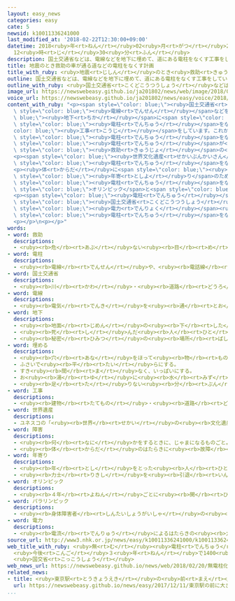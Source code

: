 ```yaml
---
layout: easy_news
categories: easy
cate: 5
newsid: k10011336241000
last_modified_at: '2018-02-22T12:30:00+09:00'
datetime: 2018<ruby>年<rt>ねん</rt></ruby>02<ruby>月<rt>がつ</rt></ruby>22<ruby>日<rt>にち</rt></ruby>
  12<ruby>時<rt>じ</rt></ruby>30<ruby>分<rt>ふん</rt></ruby>
description: 国土交通省などは、電線などを地下に埋めて、道にある電柱をなくす工事をしています。
title: 地震のとき救助の車が通る道などの電柱をなくす計画
title_with_ruby: <ruby>地震<rt>じしん</rt></ruby>のとき<ruby>救助<rt>きゅうじょ</rt></ruby>の<ruby>車<rt>くるま</rt></ruby>が<ruby>通<rt>とお</rt></ruby>る<ruby>道<rt>みち</rt></ruby>などの<ruby>電柱<rt>でんちゅう</rt></ruby>をなくす<ruby>計画<rt>けいかく</rt></ruby>
outline: 国土交通省などは、電線などを地下に埋めて、道にある電柱をなくす工事をしています。
outline_with_ruby: <ruby>国土交通省<rt>こくどこうつうしょう</rt></ruby>などは、<ruby>電線<rt>でんせん</rt></ruby>などを<ruby>地下<rt>ちか</rt></ruby>に<ruby>埋<rt>う</rt></ruby>めて、<ruby>道<rt>みち</rt></ruby>にある<ruby>電柱<rt>でんちゅう</rt></ruby>をなくす<ruby>工事<rt>こうじ</rt></ruby>をしています。
image_url: https://newswebeasy.github.io/ja201802/news/web/image/2018/02/20/K10011336241_1802201625_1802201626_01_02.jpg
voice_url: https://newswebeasy.github.io/ja201802/news/easy/voice/2018/02/22/k10011336241000.mp3
content_with_ruby: "<p><span style=\"color: blue;\"><ruby>国土交通省<rt>こくどこうつうしょう</rt></ruby></span>などは、<span\
  \ style=\"color: blue;\"><ruby>電線<rt>でんせん</rt></ruby></span>などを<span style=\"color:\
  \ blue;\"><ruby>地下<rt>ちか</rt></ruby></span>に<span style=\"color: blue;\"><ruby>埋<rt>う</rt></ruby>め</span>て、<ruby>道<rt>みち</rt></ruby>にある<span\
  \ style=\"color: blue;\"><ruby>電柱<rt>でんちゅう</rt></ruby></span>をなくす<span style=\"\
  color: blue;\"><ruby>工事<rt>こうじ</rt></ruby></span>をしています。これから３<ruby>年<rt>ねん</rt></ruby>で１４００ｋｍの<ruby>道<rt>みち</rt></ruby>の<span\
  \ style=\"color: blue;\"><ruby>電柱<rt>でんちゅう</rt></ruby></span>をなくす<ruby>計画<rt>けいかく</rt></ruby>です。<ruby>大<rt>おお</rt></ruby>きな<ruby>地震<rt>じしん</rt></ruby>などで<span\
  \ style=\"color: blue;\"><ruby>電柱<rt>でんちゅう</rt></ruby></span>が<ruby>倒<rt>たお</rt></ruby>れると、<span\
  \ style=\"color: blue;\"><ruby>救助<rt>きゅうじょ</rt></ruby></span>の<ruby>車<rt>くるま</rt></ruby>が<ruby>通<rt>とお</rt></ruby>りにくくなるためです。<ruby>景色<rt>けしき</rt></ruby>をよくするために<ruby>行<rt>おこな</rt></ruby>うこともあります。</p>\n\
  <p><span style=\"color: blue;\"><ruby>世界文化遺産<rt>せかいぶんかいさん</rt></ruby></span>の<ruby>周<rt>まわ</rt></ruby>りでは<ruby>去年<rt>きょねん</rt></ruby>３<ruby>月<rt>がつ</rt></ruby>の<ruby>終<rt>お</rt></ruby>わりまでに<span\
  \ style=\"color: blue;\"><ruby>電柱<rt>でんちゅう</rt></ruby></span>をなくした<ruby>道<rt>みち</rt></ruby>は３７％でしたが、７９％にします。</p>\n\
  <p><ruby>体<rt>からだ</rt></ruby>に<span style=\"color: blue;\"><ruby>障害<rt>しょうがい</rt></ruby></span>がある<ruby>人<rt>ひと</rt></ruby>やお<span\
  \ style=\"color: blue;\"><ruby>年寄<rt>としよ</rt></ruby>り</span>のために、<ruby>歩<rt>ある</rt></ruby>きやすくする<ruby>必要<rt>ひつよう</rt></ruby>がある<ruby>道<rt>みち</rt></ruby>でも<span\
  \ style=\"color: blue;\"><ruby>電柱<rt>でんちゅう</rt></ruby></span>をなくします。<ruby>東京<rt>とうきょう</rt></ruby><span\
  \ style=\"color: blue;\">オリンピック</span>と<span style=\"color: blue;\">パラリンピック</span>の<ruby>会場<rt>かいじょう</rt></ruby>の<ruby>周<rt>まわ</rt></ruby>りでもなくしたいと<ruby>考<rt>かんが</rt></ruby>えています。</p>\n\
  <p><span style=\"color: blue;\"><ruby>電柱<rt>でんちゅう</rt></ruby></span>をなくすためには、１ｋｍで５<ruby>億<rt>おく</rt></ruby><ruby>円<rt>えん</rt></ruby>が<ruby>必要<rt>ひつよう</rt></ruby>です。<span\
  \ style=\"color: blue;\"><ruby>国土交通省<rt>こくどこうつうしょう</rt></ruby></span>は、いろいろな<ruby>意見<rt>いけん</rt></ruby>を<ruby>聞<rt>き</rt></ruby>いてから、<span\
  \ style=\"color: blue;\"><ruby>電力<rt>でんりょく</rt></ruby></span><ruby>会社<rt>がいしゃ</rt></ruby>や<ruby>県<rt>けん</rt></ruby>や<ruby>市<rt>し</rt></ruby>などと<ruby>一緒<rt>いっしょ</rt></ruby>にどこの<ruby>道<rt>みち</rt></ruby>の<span\
  \ style=\"color: blue;\"><ruby>電柱<rt>でんちゅう</rt></ruby></span>をなくすか<ruby>決<rt>き</rt></ruby>めることにしています。</p>\n\
  <p></p>\n<p></p>"
words:
- word: 救助
  descriptions:
  - <ruby><rb>危</rb><rt>あぶ</rt></ruby>ない<ruby><rb>目</rb><rt>め</rt></ruby>にあっている<ruby><rb>人</rb><rt>ひと</rt></ruby>を<ruby><rb>助</rb><rt>たす</rt></ruby>けること。
- word: 電柱
  descriptions:
  - <ruby><rb>電線</rb><rt>でんせん</rt></ruby>や、<ruby><rb>電話線</rb><rt>でんわせん</rt></ruby>などを<ruby><rb>支</rb><rt>ささ</rt></ruby>える<ruby><rb>柱</rb><rt>はしら</rt></ruby>。<ruby><rb>電信柱</rb><rt>でんしんばしら</rt></ruby>。
- word: 国土交通省
  descriptions:
  - <ruby><rb>川</rb><rt>かわ</rt></ruby>・<ruby><rb>道路</rb><rt>どうろ</rt></ruby>・<ruby><rb>建物</rb><rt>たてもの</rt></ruby>などに<ruby><rb>関</rb><rt>かん</rt></ruby>する<ruby><rb>仕事</rb><rt>しごと</rt></ruby>や、<ruby><rb>交通</rb><rt>こうつう</rt></ruby>・<ruby><rb>荷物</rb><rt>にもつ</rt></ruby>の<ruby><rb>運送</rb><rt>うんそう</rt></ruby>などに<ruby><rb>関</rb><rt>かん</rt></ruby>する<ruby><rb>仕事</rb><rt>しごと</rt></ruby>をする<ruby><rb>国</rb><rt>くに</rt></ruby>の<ruby><rb>役所</rb><rt>やくしょ</rt></ruby>。<ruby><rb>国交省</rb><rt>こっこうしょう</rt></ruby>。
- word: 電線
  descriptions:
  - <ruby><rb>電気</rb><rt>でんき</rt></ruby>を<ruby><rb>通</rb><rt>とお</rt></ruby>す<ruby><rb>金属</rb><rt>きんぞく</rt></ruby>の<ruby><rb>線</rb><rt>せん</rt></ruby>。
- word: 地下
  descriptions:
  - <ruby><rb>地面</rb><rt>じめん</rt></ruby>の<ruby><rb>下</rb><rt>した</rt></ruby>。<ruby><rb>地中</rb><rt>ちちゅう</rt></ruby>。
  - <ruby><rb>死</rb><rt>し</rt></ruby>んだ<ruby><rb>人</rb><rt>ひと</rt></ruby>の<ruby><rb>行</rb><rt>い</rt></ruby>く<ruby><rb>世</rb><rt>よ</rt></ruby>。あの<ruby><rb>世</rb><rt>よ</rt></ruby>。
  - <ruby><rb>秘密</rb><rt>ひみつ</rt></ruby>の<ruby><rb>場所</rb><rt>ばしょ</rt></ruby>。
- word: 埋める
  descriptions:
  - <ruby><rb>穴</rb><rt>あな</rt></ruby>をほって<ruby><rb>物</rb><rt>もの</rt></ruby>を<ruby><rb>入</rb><rt>い</rt></ruby>れ、<ruby><rb>土</rb><rt>つち</rt></ruby>や<ruby><rb>砂</rb><rt>すな</rt></ruby>をかぶせる。
  - ふさいで<ruby><rb>平</rb><rt>たい</rt></ruby>らにする。
  - すき<ruby><rb>間</rb><rt>ま</rt></ruby>なく、いっぱいにする。
  - お<ruby><rb>湯</rb><rt>ゆ</rt></ruby>に<ruby><rb>水</rb><rt>みず</rt></ruby>を<ruby><rb>入</rb><rt>い</rt></ruby>れて、ぬるくする。
  - <ruby><rb>足</rb><rt>た</rt></ruby>りない<ruby><rb>分</rb><rt>ぶん</rt></ruby>を<ruby><rb>補</rb><rt>おぎな</rt></ruby>う。
- word: 工事
  descriptions:
  - <ruby><rb>建物</rb><rt>たてもの</rt></ruby>・<ruby><rb>道路</rb><rt>どうろ</rt></ruby>・<ruby><rb>橋</rb><rt>はし</rt></ruby>などを<ruby><rb>造</rb><rt>つく</rt></ruby>ったり、<ruby><rb>直</rb><rt>なお</rt></ruby>したりすること。また、その<ruby><rb>仕事</rb><rt>しごと</rt></ruby>。
- word: 世界遺産
  descriptions:
  - ユネスコの「<ruby><rb>世界</rb><rt>せかい</rt></ruby>の<ruby><rb>文化遺産</rb><rt>ぶんかいさん</rt></ruby><ruby><rb>及</rb><rt>およ</rt></ruby>び<ruby><rb>自然遺産</rb><rt>しぜんいさん</rt></ruby>の<ruby><rb>保護</rb><rt>ほご</rt></ruby>に<ruby><rb>関</rb><rt>かん</rt></ruby>する<ruby><rb>条約</rb><rt>じょうやく</rt></ruby>」（「<ruby><rb>世界遺産保護条約</rb><rt>せかいいさんほごじょうやく</rt></ruby>」）にもとづいて<ruby><rb>決</rb><rt>き</rt></ruby>められた、<ruby><rb>世界的</rb><rt>せかいてき</rt></ruby>に<ruby><rb>残</rb><rt>のこ</rt></ruby>す<ruby><rb>価値</rb><rt>かち</rt></ruby>があると<ruby><rb>認</rb><rt>みと</rt></ruby>められた<ruby><rb>文化</rb><rt>ぶんか</rt></ruby>や<ruby><rb>自然</rb><rt>しぜん</rt></ruby>。<ruby><rb>日本</rb><rt>にっぽん</rt></ruby>では、<ruby><rb>文化遺産</rb><rt>ぶんかいさん</rt></ruby>として<ruby><rb>姫路城</rb><rt>ひめじじょう</rt></ruby>や<ruby><rb>法隆寺</rb><rt>ほうりゅうじ</rt></ruby>・<ruby><rb>沖縄</rb><rt>おきなわ</rt></ruby>の<ruby><rb>首里城</rb><rt>しゅりじょう</rt></ruby>など、<ruby><rb>自然遺産</rb><rt>しぜんいさん</rt></ruby>として<ruby><rb>屋久島</rb><rt>やくしま</rt></ruby>や<ruby><rb>白神山地</rb><rt>しらかみさんち</rt></ruby>などが<ruby><rb>指定</rb><rt>してい</rt></ruby>されている。
- word: 障害
  descriptions:
  - <ruby><rb>何</rb><rt>なに</rt></ruby>かをするときに、じゃまになるものごと。さまたげ。
  - <ruby><rb>体</rb><rt>からだ</rt></ruby>のはたらきに<ruby><rb>故障</rb><rt>こしょう</rt></ruby>があること。
- word: 年寄り
  descriptions:
  - <ruby><rb>年</rb><rt>とし</rt></ruby>をとった<ruby><rb>人</rb><rt>ひと</rt></ruby>。<ruby><rb>老人</rb><rt>ろうじん</rt></ruby>。
  - <ruby><rb>力士</rb><rt>りきし</rt></ruby>を<ruby><rb>引退</rb><rt>いんたい</rt></ruby>して、<ruby><rb>日本</rb><rt>にほん</rt></ruby><ruby><rb>相撲</rb><rt>すもう</rt></ruby><ruby><rb>協会</rb><rt>きょうかい</rt></ruby>の<ruby><rb>役員</rb><rt>やくいん</rt></ruby>になった<ruby><rb>人</rb><rt>ひと</rt></ruby>。
- word: オリンピック
  descriptions:
  - <ruby><rb>４年</rb><rt>よねん</rt></ruby>ごとに<ruby><rb>開</rb><rt>ひら</rt></ruby>かれ、<ruby><rb>世界</rb><rt>せかい</rt></ruby>じゅうの<ruby><rb>国々</rb><rt>くにぐに</rt></ruby>から<ruby><rb>選手</rb><rt>せんしゅ</rt></ruby>が<ruby><rb>参加</rb><rt>さんか</rt></ruby>する<ruby><rb>競技大会</rb><rt>きょうぎたいかい</rt></ruby>。<ruby><rb>古代</rb><rt>こだい</rt></ruby>ギリシャのオリンピアで<ruby><rb>開</rb><rt>ひら</rt></ruby>かれた<ruby><rb>古代</rb><rt>こだい</rt></ruby>オリンピックにならって、フランスのクーベルタンの<ruby><rb>力</rb><rt>ちから</rt></ruby>で、１８９６<ruby><rb>年</rb><rt>ねん</rt></ruby>にギリシャのアテネで<ruby><rb>開</rb><rt>ひら</rt></ruby>かれたのが、<ruby><rb>近代</rb><rt>きんだい</rt></ruby>オリンピックの<ruby><rb>始</rb><rt>はじ</rt></ruby>まり。<ruby><rb>五輪</rb><rt>ごりん</rt></ruby>。
- word: パラリンピック
  descriptions:
  - <ruby><rb>身体障害者</rb><rt>しんたいしょうがいしゃ</rt></ruby>の<ruby><rb>国際</rb><rt>こくさい</rt></ruby>スポーツ<ruby><rb>大会</rb><rt>たいかい</rt></ruby>。<ruby><rb>四年</rb><rt>よねん</rt></ruby>に<ruby><rb>一度</rb><rt>いちど</rt></ruby>、オリンピック<ruby><rb>開催地</rb><rt>かいさいち</rt></ruby>で<ruby><rb>行</rb><rt>おこな</rt></ruby>われる。
- word: 電力
  descriptions:
  - <ruby><rb>電流</rb><rt>でんりゅう</rt></ruby>によるはたらきの<ruby><rb>力</rb><rt>ちから</rt></ruby>。<ruby><rb>単位</rb><rt>たんい</rt></ruby>は、ワット。<ruby><rb>記号</rb><rt>きごう</rt></ruby>は「W」。
source_url: http://www3.nhk.or.jp/news/easy/k10011336241000/k10011336241000.html
web_title_with_ruby: <ruby>無<rt>む</rt></ruby><ruby>電柱<rt>でんちゅう</rt></ruby><ruby>化<rt>か</rt></ruby>
  <ruby>今後<rt>こんご</rt></ruby>３<ruby>年<rt>ねん</rt></ruby>で1400<ruby>キロ<rt>きろ</rt></ruby><ruby>計画<rt>けいかく</rt></ruby>
  <ruby>国交省<rt>こっこうしょう</rt></ruby>
web_news_url: https://newswebeasy.github.io/news/web/2018/02/20/無電柱化-今後3年で1400キロ計画-国交省
related_news:
- title: <ruby>東京駅<rt>とうきょうえき</rt></ruby>の<ruby>前<rt>まえ</rt></ruby>に<ruby>大<rt>おお</rt></ruby>きな<ruby>広場<rt>ひろば</rt></ruby>ができる
  url: https://newswebeasy.github.io/news/easy/2017/12/11/東京駅の前に大きな広場ができる
...
```

